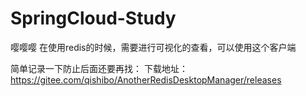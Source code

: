 # SpringCloud-Study


嘤嘤嘤
在使用redis的时候，需要进行可视化的查看，可以使用这个客户端

简单记录一下防止后面还要再找：
下载地址：https://gitee.com/qishibo/AnotherRedisDesktopManager/releases